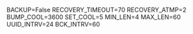 BACKUP=False
RECOVERY_TIMEOUT=70
RECOVERY_ATMP=2
BUMP_COOL=3600
SET_COOL=5
MIN_LEN=4
MAX_LEN=60
UUID_INTRV=24
BCK_INTRV=60
